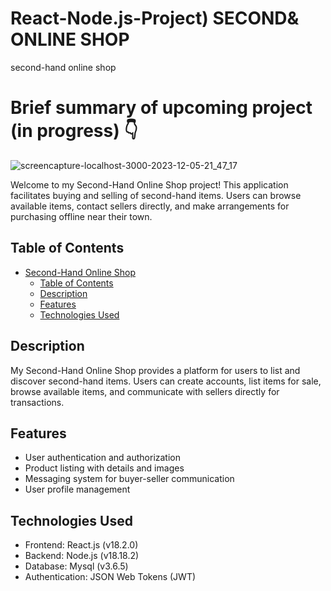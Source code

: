 # React-Node.js-Project) SECOND& ONLINE SHOP
second-hand online shop

# Brief summary of upcoming project (in progress) 👇 
![screencapture-localhost-3000-2023-12-05-21_47_17](https://github.com/skgus5598/react-nodejs_OnlineShop/assets/78111263/05dd5a52-11bc-4b00-bc8f-ebdd5aeb0a91)


Welcome to my Second-Hand Online Shop project! This application facilitates buying and selling of second-hand items. Users can browse available items, contact sellers directly, and make arrangements for purchasing offline near their town.

## Table of Contents

- [Second-Hand Online Shop](#second-hand-online-shop)
  - [Table of Contents](#table-of-contents)
  - [Description](#description)
  - [Features](#features)
  - [Technologies Used](#technologies-used)

## Description

My Second-Hand Online Shop provides a platform for users to list and discover second-hand items. Users can create accounts, list items for sale, browse available items, and communicate with sellers directly for transactions.

## Features
- User authentication and authorization 
- Product listing with details and images
- Messaging system for buyer-seller communication
- User profile management

## Technologies Used

- Frontend: React.js (v18.2.0)
- Backend: Node.js (v18.18.2)
- Database: Mysql (v3.6.5)
- Authentication: JSON Web Tokens (JWT)



